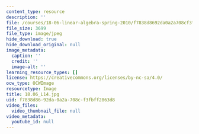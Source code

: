 ```yaml
---
content_type: resource
description: ''
file: /courses/18-06-linear-algebra-spring-2010/f7838d8692da0a2a708cf3fbff2863d8_18.06_L14.jpg
file_size: 3699
file_type: image/jpeg
hide_download: true
hide_download_original: null
image_metadata:
  caption: ''
  credit: ''
  image-alt: ''
learning_resource_types: []
license: https://creativecommons.org/licenses/by-nc-sa/4.0/
ocw_type: OCWImage
resourcetype: Image
title: 18.06_L14.jpg
uid: f7838d86-92da-0a2a-708c-f3fbff2863d8
video_files:
  video_thumbnail_file: null
video_metadata:
  youtube_id: null
---
```

